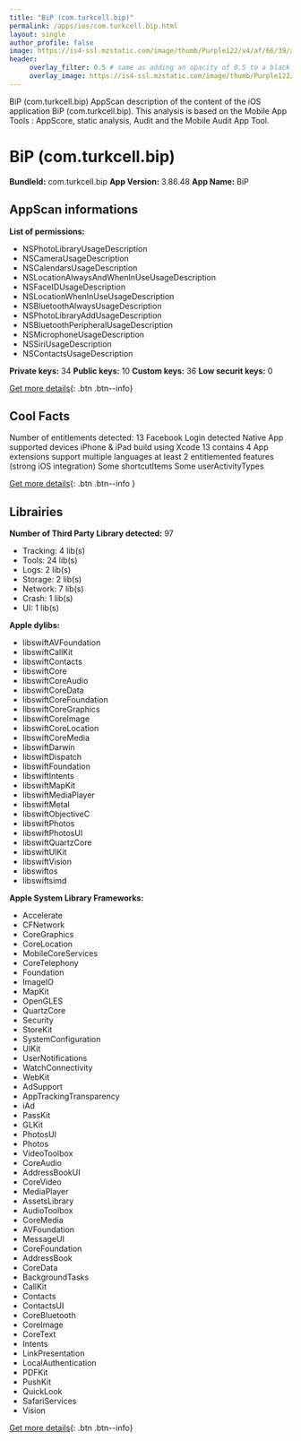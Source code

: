 ```yaml
---
title: "BiP (com.turkcell.bip)"
permalink: /apps/ios/com.turkcell.bip.html
layout: single
author_profile: false
image: https://is4-ssl.mzstatic.com/image/thumb/Purple122/v4/af/66/39/af663989-5fb3-29f4-c3f0-fb04f4544b76/AppIcon-0-0-1x_U007emarketing-0-0-0-10-0-0-sRGB-0-0-0-GLES2_U002c0-512MB-85-220-0-0.png/512x512bb.jpg
header: 
     overlay_filter: 0.5 # same as adding an opacity of 0.5 to a black background
     overlay_image: https://is4-ssl.mzstatic.com/image/thumb/Purple122/v4/af/66/39/af663989-5fb3-29f4-c3f0-fb04f4544b76/AppIcon-0-0-1x_U007emarketing-0-0-0-10-0-0-sRGB-0-0-0-GLES2_U002c0-512MB-85-220-0-0.png/512x512bb.jpg
---
```

BiP (com.turkcell.bip) AppScan description of the content of the iOS application BiP (com.turkcell.bip). This analysis is based on the Mobile App Tools : AppScore, static analysis, Audit and the Mobile Audit App Tool.

# BiP (com.turkcell.bip)

**BundleId:** com.turkcell.bip
**App Version:** 3.86.48
**App Name:** BiP


## AppScan informations 

**List of permissions:** 
- NSPhotoLibraryUsageDescription
- NSCameraUsageDescription
- NSCalendarsUsageDescription
- NSLocationAlwaysAndWhenInUseUsageDescription
- NSFaceIDUsageDescription
- NSLocationWhenInUseUsageDescription
- NSBluetoothAlwaysUsageDescription
- NSPhotoLibraryAddUsageDescription
- NSBluetoothPeripheralUsageDescription
- NSMicrophoneUsageDescription
- NSSiriUsageDescription
- NSContactsUsageDescription
  
  
**Private keys:** 34
**Public keys:** 10
**Custom keys:** 36
**Low securit keys:** 0
  
[Get more details](/pricing.html){: .btn .btn--info}

## Cool Facts

Number of entitlements detected: 13
Facebook Login detected
Native App
supported devices iPhone & iPad
build using Xcode 13
contains 4 App extensions
support multiple languages
at least 2 entitlemented features (strong iOS integration)
Some shortcutItems 
Some userActivityTypes
  
[Get more details](/pricing.html){: .btn .btn--info }

## Librairies 
**Number of Third Party Library detected:** 97
- Tracking: 4 lib(s)
- Tools: 24 lib(s)
- Logs: 2 lib(s)
- Storage: 2 lib(s)
- Network: 7 lib(s)
- Crash: 1 lib(s)
- UI: 1 lib(s)


**Apple dylibs:**
- libswiftAVFoundation
- libswiftCallKit
- libswiftContacts
- libswiftCore
- libswiftCoreAudio
- libswiftCoreData
- libswiftCoreFoundation
- libswiftCoreGraphics
- libswiftCoreImage
- libswiftCoreLocation
- libswiftCoreMedia
- libswiftDarwin
- libswiftDispatch
- libswiftFoundation
- libswiftIntents
- libswiftMapKit
- libswiftMediaPlayer
- libswiftMetal
- libswiftObjectiveC
- libswiftPhotos
- libswiftPhotosUI
- libswiftQuartzCore
- libswiftUIKit
- libswiftVision
- libswiftos
- libswiftsimd


**Apple System Library Frameworks:**
- Accelerate
- CFNetwork
- CoreGraphics
- CoreLocation
- MobileCoreServices
- CoreTelephony
- Foundation
- ImageIO
- MapKit
- OpenGLES
- QuartzCore
- Security
- StoreKit
- SystemConfiguration
- UIKit
- UserNotifications
- WatchConnectivity
- WebKit
- AdSupport
- AppTrackingTransparency
- iAd
- PassKit
- GLKit
- PhotosUI
- Photos
- VideoToolbox
- CoreAudio
- AddressBookUI
- CoreVideo
- MediaPlayer
- AssetsLibrary
- AudioToolbox
- CoreMedia
- AVFoundation
- MessageUI
- CoreFoundation
- AddressBook
- CoreData
- BackgroundTasks
- CallKit
- Contacts
- ContactsUI
- CoreBluetooth
- CoreImage
- CoreText
- Intents
- LinkPresentation
- LocalAuthentication
- PDFKit
- PushKit
- QuickLook
- SafariServices
- Vision


  
[Get more details](/pricing.html){: .btn .btn--info}

